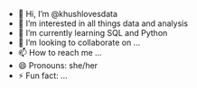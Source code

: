 - 👋 Hi, I’m @khushlovesdata
- 👀 I’m interested in all things data and analysis
- 🌱 I’m currently learning SQL and Python
- 💞️ I’m looking to collaborate on ...
- 📫 How to reach me ...
- 😄 Pronouns: she/her
- ⚡ Fun fact: ...

<!---
khushlovesdata/khushlovesdata is a ✨ special ✨ repository because its `README.md` (this file) appears on your GitHub profile.
You can click the Preview link to take a look at your changes.
--->
